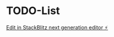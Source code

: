 # TODO-List

[Edit in StackBlitz next generation editor ⚡️](https://stackblitz.com/~/github.com/raman2402/TODO-List)